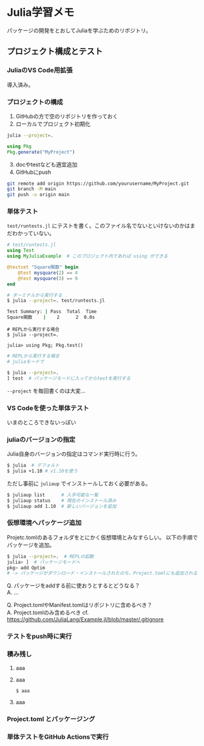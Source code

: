 # Julia学習メモ

パッケージの開発をとおしてJuliaを学ぶためのリポジトリ。

## プロジェクト構成とテスト

### JuliaのVS Code用拡張

導入済み。

### プロジェクトの構成

1. GitHubの方で空のリポジトリを作っておく
2. ローカルでプロジェクト初期化

```sh
julia --project=.
```

```julia
using Pkg
Pkg.generate("MyProject")
```

3. docやtestなども適宜追加
4. GitHubにpush

```sh
git remote add origin https://github.com/yourusername/MyProject.git
git branch -M main
git push -u origin main
```

### 単体テスト

`test/runtests.jl` にテストを書く。このファイル名でないといけないのかはまだわかっていない。

```julia
# test/runtests.jl
using Test
using MyJuliaExample  # このプロジェクト内であれば using ができる

@testset "Square関数" begin
    @test mysquare(2) == 4
    @test mysquare(3) == 9
end
```

```sh
# ターミナルから実行する
$ julia --project=. test/runtests.jl

Test Summary: | Pass  Total  Time
Square関数    |    2      2  0.0s
```

```
# REPLから実行する場合
$ julia --project=.

julia> using Pkg; Pkg.test()
```

```sh
# REPLから実行する場合
# juliaモードで

$ julia --project=.
] test  # パッケージモードに入ってからtestを実行する
```

`--project` を毎回書くのは大変...

### VS Codeを使った単体テスト

いまのところできないっぽい

### juliaのバージョンの指定

Julia自身のバージョンの指定はコマンド実行時に行う。

```sh
$ julia  # デフォルト
$ julia +1.10 # v1.10を使う
```

ただし事前に `juliaup` でインストールしておく必要がある。

```sh
$ juliaup list      # 入手可能な一覧
$ juliaup status    # 現在のインストール済み
$ juliaup add 1.10  # 新しいバージョンを追加
```

### 仮想環境へパッケージ追加

Projetc.tomlのあるフォルダをとにかく仮想環境とみなすらしい。
以下の手順でパッケージを追加。

```sh
$ julia --project=.  # REPLの起動
julia> ]  # パッケージモードへ
pkg> add Optim
# -> パッケージがダウンロード・インストールされたのち、Project.tomlにも追加される
```

Q. パッケージをaddする前に使おうとするとどうなる？  
A. ...

Q. Project.tomlやManifest.tomlはリポジトリに含めるべき？  
A. Project.tomlのみ含めるべき cf. https://github.com/JuliaLang/Example.jl/blob/master/.gitignore

### テストをpush時に実行



### 積み残し

1. aaa
2. aaa

    ```sh
    $ aaa
    ```
3. aaa

### Project.toml とパッケージング

### 単体テストをGitHub Actionsで実行